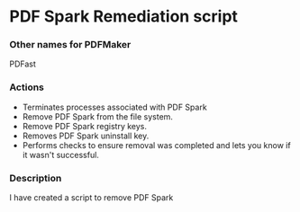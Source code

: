 # PDF Spark Remediation script

### Other names for PDFMaker
PDFast

### Actions
- Terminates processes associated with PDF Spark
- Remove PDF Spark from the file system.
- Remove PDF Spark registry keys.
- Removes PDF Spark uninstall key.
- Performs checks to ensure removal was completed and lets you know if it wasn't successful.

### Description

I have created a script to remove PDF Spark
